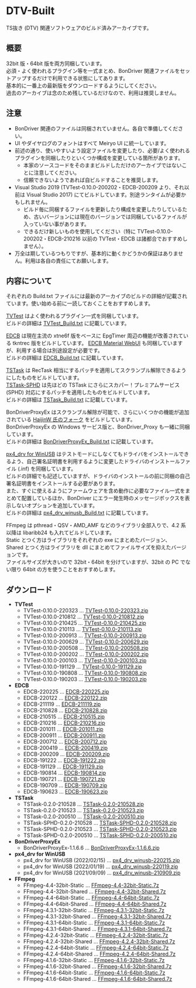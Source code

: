 
# DTV-Built

TS抜き (DTV) 関連ソフトウェアのビルド済みアーカイブです。

## 概要

32bit 版・64bit 版を両方同梱しています。  
必須・よく使われるプラグイン等を一式まとめ、BonDriver 関連ファイルをセットアップするだけで利用できる状態にしてあります。  
基本的に一番上の最新版をダウンロードするようにしてください。  
過去のアーカイブは念のため残しているだけなので、利用は推奨しません。

## 注意

- BonDriver 関連のファイルは同梱されていません。各自で準備してください。  
- UI やダイヤログのフォントはすべて Meiryo UI に統一しています。
- 前述の通り、使いやすいよう設定ファイルを変更したり、必要/よく使われるプラグインを同梱したりといくつか構成を変更している箇所があります。
  - 本家のソースコードをそのままビルドしただけのアーカイブではないことに注意してください。
  - 信頼できないようであれば自ビルドすることを推奨します。
- Visual Studio 2019 (TVTest-0.10.0-200202・EDCB-200209 より、それ以前は Visual Studio 2017) にてビルドしています。別途ランタイムが必要かもしれません。
  - ビルド毎に同梱するファイルを更新したり構成を変更したりしているため、古いバージョンには現在のバージョンでは同梱しているファイルが入っていない事があります。  
  - できるだけ新しいものを使用してください（特に TVTest-0.10.0-200202・EDCB-210216 以前の TVTest・EDCB は諸都合でおすすめしません）。
- 万全は期しているつもりですが、基本的に動くかどうかの保証はありません。利用は各自の責任にてお願いします。  

## 内容について

それぞれの Build.txt ファイルには最新のアーカイブのビルドの詳細が記載されています。使い始める前に一読しておくことをおすすめします。

[TVTest](https://github.com/tsukumijima/TVTest) はよく使われるプラグイン一式を同梱しています。  
ビルドの詳細は [TVTest_Build.txt](https://github.com/tsukumijima/DTV-Built/blob/master/TVTest_Build.txt) に記載しています。

[EDCB](https://github.com/tsukumijima/EDCB) は現在主流の xtne6f 版をベースに EpgTimer 周辺の機能が改善されている tkntrec 版をビルドしています。
[EDCB Material WebUI](https://github.com/tsukumijima/EDCB_Material_WebUI) も同梱していますが、利用する場合は別途設定が必要です。  
ビルドの詳細は [EDCB_Build.txt](https://github.com/tsukumijima/DTV-Built/blob/master/EDCB_Build.txt) に記載しています。

[TSTask](https://github.com/tsukumijima/TSTask) は RecTask 相当にするパッチを適用してスクランブル解除できるようにしたものをビルドしています。  
[TSTask-SPHD](https://github.com/tsukumijima/TSTask/tree/SPHD) は先ほどの TSTask にさらにスカパー！プレミアムサービス (SPHD) 対応にするパッチを適用したものをビルドしています。  
ビルドの詳細は [TSTask_Build.txt](https://github.com/tsukumijima/DTV-Built/blob/master/TSTask_Build.txt) に記載しています。

BonDriverProxyEx はスクランブル解除が可能で、さらにいくつかの機能が追加されている [HaijinW 氏のフォーク](https://github.com/HaijinW/BonDriverProxyEx) をビルドしています。  
BonDriverProxyEx の Windows サービス版と、BonDriver_Proxy も一緒に同梱しています。  
ビルドの詳細は [BonDriverProxyEx_Build.txt](https://github.com/tsukumijima/DTV-Built/blob/master/BonDriverProxyEx_Build.txt) に記載しています。  

[px4_drv for WinUSB](https://github.com/tsukumijima/px4_drv) はテストモードにしなくてもドライバをインストールできるよう、自己署名証明書を利用するように変更したドライバのインストールファイル (.inf) を同梱しています。  
ビルドの詳細でも記述していますが、ドライバのインストールの前に同梱の自己署名証明書をインストールする必要があります。  
また、すぐに使えるようにファームウェアを含め動作に必要なファイル一式をまとめて配置しているほか、BonDriver にエラー発生時のメッセージボックスを表示しないオプションを追加しています。  
ビルドの詳細は [px4_drv_winusb_Build.txt](https://github.com/tsukumijima/DTV-Built/blob/master/px4_drv_winusb_Build.txt) に記載しています。

FFmpeg は pthread・QSV・AMD_AMF などのライブラリ全部入りで、4.2 系以降は libaribb24 も入れてビルドしています。  
Static とつく方はライブラリをそれぞれの exe にまとめたバージョン、  
Shared とつく方はライブラリを dll にまとめてファイルサイズを抑えたバージョンです。   
ファイルサイズが大きいので 32bit・64bit を分けていますが、32bit の PC でない限り 64bit の方を使うことをおすすめします。

## ダウンロード

 - **TVTest**
   - TVTest-0.10.0-220323 … [TVTest-0.10.0-220323.zip](https://github.com/tsukumijima/DTV-Built/raw/master/TVTest-0.10.0-220323.zip)
   - TVTest-0.10.0-210812 … [TVTest-0.10.0-210812.zip](https://github.com/tsukumijima/DTV-Built/raw/master/TVTest-0.10.0-210812.zip)
   - TVTest-0.10.0-210425 … [TVTest-0.10.0-210425.zip](https://github.com/tsukumijima/DTV-Built/raw/master/TVTest-0.10.0-210425.zip)
   - TVTest-0.10.0-210113 … [TVTest-0.10.0-210113.zip](https://github.com/tsukumijima/DTV-Built/raw/master/TVTest-0.10.0-210113.zip)
   - TVTest-0.10.0-200913 … [TVTest-0.10.0-200913.zip](https://github.com/tsukumijima/DTV-Built/raw/master/TVTest-0.10.0-200913.zip)
   - TVTest-0.10.0-200629 … [TVTest-0.10.0-200629.zip](https://github.com/tsukumijima/DTV-Built/raw/master/TVTest-0.10.0-200629.zip)
   - TVTest-0.10.0-200508 … [TVTest-0.10.0-200508.zip](https://github.com/tsukumijima/DTV-Built/raw/master/TVTest-0.10.0-200508.zip)
   - TVTest-0.10.0-200202 … [TVTest-0.10.0-200202.zip](https://github.com/tsukumijima/DTV-Built/raw/master/TVTest-0.10.0-200202.zip)
   - TVTest-0.10.0-200103 … [TVTest-0.10.0-200103.zip](https://github.com/tsukumijima/DTV-Built/raw/master/TVTest-0.10.0-200103.zip)
   - TVTest-0.10.0-191129 … [TVTest-0.10.0-191129.zip](https://github.com/tsukumijima/DTV-Built/raw/master/TVTest-0.10.0-191129.zip)
   - TVTest-0.10.0-190808 … [TVTest-0.10.0-190808.zip](https://github.com/tsukumijima/DTV-Built/raw/master/TVTest-0.10.0-190808.zip)
   - TVTest-0.10.0-190203 … [TVTest-0.10.0-190203.zip](https://github.com/tsukumijima/DTV-Built/raw/master/TVTest-0.10.0-190203.zip)
 - **EDCB**
   - EDCB-220225 … [EDCB-220225.zip](https://github.com/tsukumijima/DTV-Built/raw/master/EDCB-220225.zip)
   - EDCB-220122 … [EDCB-220122.zip](https://github.com/tsukumijima/DTV-Built/raw/master/EDCB-220122.zip)
   - EDCB-211119 … [EDCB-211119.zip](https://github.com/tsukumijima/DTV-Built/raw/master/EDCB-211119.zip)
   - EDCB-210828 … [EDCB-210828.zip](https://github.com/tsukumijima/DTV-Built/raw/master/EDCB-210828.zip)
   - EDCB-210515 … [EDCB-210515.zip](https://github.com/tsukumijima/DTV-Built/raw/master/EDCB-210515.zip)
   - EDCB-210216 … [EDCB-210216.zip](https://github.com/tsukumijima/DTV-Built/raw/master/EDCB-210216.zip)
   - EDCB-201011 … [EDCB-201011.zip](https://github.com/tsukumijima/DTV-Built/raw/master/EDCB-201011.zip)
   - EDCB-200911 … [EDCB-200911.zip](https://github.com/tsukumijima/DTV-Built/raw/master/EDCB-200911.zip)
   - EDCB-200712 … [EDCB-200712.zip](https://github.com/tsukumijima/DTV-Built/raw/master/EDCB-200712.zip)
   - EDCB-200419 … [EDCB-200419.zip](https://github.com/tsukumijima/DTV-Built/raw/master/EDCB-200419.zip)
   - EDCB-200209 … [EDCB-200209.zip](https://github.com/tsukumijima/DTV-Built/raw/master/EDCB-200209.zip)
   - EDCB-191222 … [EDCB-191222.zip](https://github.com/tsukumijima/DTV-Built/raw/master/EDCB-191222.zip)
   - EDCB-191129 … [EDCB-191129.zip](https://github.com/tsukumijima/DTV-Built/raw/master/EDCB-191129.zip)
   - EDCB-190814 … [EDCB-190814.zip](https://github.com/tsukumijima/DTV-Built/raw/master/EDCB-190814.zip)
   - EDCB-190721 … [EDCB-190721.zip](https://github.com/tsukumijima/DTV-Built/raw/master/EDCB-190721.zip)
   - EDCB-190709 … [EDCB-190709.zip](https://github.com/tsukumijima/DTV-Built/raw/master/EDCB-190709.zip)
   - EDCB-190623 … [EDCB-190623.zip](https://github.com/tsukumijima/DTV-Built/raw/master/EDCB-190623.zip)
 - **TSTask**
   - TSTask-0.2.0-210528 … [TSTask-0.2.0-210528.zip](https://github.com/tsukumijima/DTV-Built/raw/master/TSTask-0.2.0-210528.zip)
   - TSTask-0.2.0-210523 … [TSTask-0.2.0-210523.zip](https://github.com/tsukumijima/DTV-Built/raw/master/TSTask-0.2.0-210523.zip)
   - TSTask-0.2.0-200510 … [TSTask-0.2.0-200510.zip](https://github.com/tsukumijima/DTV-Built/raw/master/TSTask-0.2.0-200510.zip)
   - TSTask-SPHD-0.2.0-210528 … [TSTask-SPHD-0.2.0-210528.zip](https://github.com/tsukumijima/DTV-Built/raw/master/TSTask-SPHD-0.2.0-210528.zip)
   - TSTask-SPHD-0.2.0-210523 … [TSTask-SPHD-0.2.0-210523.zip](https://github.com/tsukumijima/DTV-Built/raw/master/TSTask-SPHD-0.2.0-210523.zip)
   - TSTask-SPHD-0.2.0-200510 … [TSTask-SPHD-0.2.0-200510.zip](https://github.com/tsukumijima/DTV-Built/raw/master/TSTask-SPHD-0.2.0-200510.zip)
 - **BonDriverProxyEx**
   - BonDriverProxyEx-1.1.6.6 … [BonDriverProxyEx-1.1.6.6.zip](https://github.com/tsukumijima/DTV-Built/raw/master/BonDriverProxyEx-1.1.6.6.zip)
 - **px4_drv for WinUSB**
   - px4_drv for WinUSB (2022/02/15) … [px4_drv_winusb-220215.zip](https://github.com/tsukumijima/DTV-Built/raw/master/px4_drv_winusb-220215.zip)
   - px4_drv for WinUSB (2022/01/19) … [px4_drv_winusb-220119.zip](https://github.com/tsukumijima/DTV-Built/raw/master/px4_drv_winusb-220119.zip)
   - px4_drv for WinUSB (2021/09/09) … [px4_drv_winusb-210909.zip](https://github.com/tsukumijima/DTV-Built/raw/master/px4_drv_winusb-210909.zip)
 - **FFmpeg**
   - FFmpeg-4.4-32bit-Static … [FFmpeg-4.4-32bit-Static.7z](https://github.com/tsukumijima/DTV-Built/raw/master/FFmpeg-4.4-32bit-Static.7z)
   - FFmpeg-4.4-32bit-Shared … [FFmpeg-4.4-32bit-Shared.7z](https://github.com/tsukumijima/DTV-Built/raw/master/FFmpeg-4.4-32bit-Shared.7z)
   - FFmpeg-4.4-64bit-Static … [FFmpeg-4.4-64bit-Static.7z](https://github.com/tsukumijima/DTV-Built/raw/master/FFmpeg-4.4-64bit-Static.7z)
   - FFmpeg-4.4-64bit-Shared … [FFmpeg-4.4-64bit-Shared.7z](https://github.com/tsukumijima/DTV-Built/raw/master/FFmpeg-4.4-64bit-Shared.7z)
   - FFmpeg-4.3.1-32bit-Static … [FFmpeg-4.3.1-32bit-Static.7z](https://github.com/tsukumijima/DTV-Built/raw/master/FFmpeg-4.3.1-32bit-Static.7z)
   - FFmpeg-4.3.1-32bit-Shared … [FFmpeg-4.3.1-32bit-Shared.7z](https://github.com/tsukumijima/DTV-Built/raw/master/FFmpeg-4.3.1-32bit-Shared.7z)
   - FFmpeg-4.3.1-64bit-Static … [FFmpeg-4.3.1-64bit-Static.7z](https://github.com/tsukumijima/DTV-Built/raw/master/FFmpeg-4.3.1-64bit-Static.7z)
   - FFmpeg-4.3.1-64bit-Shared … [FFmpeg-4.3.1-64bit-Shared.7z](https://github.com/tsukumijima/DTV-Built/raw/master/FFmpeg-4.3.1-64bit-Shared.7z)
   - FFmpeg-4.2.4-32bit-Static … [FFmpeg-4.2.4-32bit-Static.7z](https://github.com/tsukumijima/DTV-Built/raw/master/FFmpeg-4.2.4-32bit-Static.7z)
   - FFmpeg-4.2.4-32bit-Shared … [FFmpeg-4.2.4-32bit-Shared.7z](https://github.com/tsukumijima/DTV-Built/raw/master/FFmpeg-4.2.4-32bit-Shared.7z)
   - FFmpeg-4.2.4-64bit-Static … [FFmpeg-4.2.4-64bit-Static.7z](https://github.com/tsukumijima/DTV-Built/raw/master/FFmpeg-4.2.4-64bit-Static.7z)
   - FFmpeg-4.2.4-64bit-Shared … [FFmpeg-4.2.4-64bit-Shared.7z](https://github.com/tsukumijima/DTV-Built/raw/master/FFmpeg-4.2.4-64bit-Shared.7z)
   - FFmpeg-4.1.6-32bit-Static … [FFmpeg-4.1.6-32bit-Static.7z](https://github.com/tsukumijima/DTV-Built/raw/master/FFmpeg-4.1.6-32bit-Static.7z)
   - FFmpeg-4.1.6-32bit-Shared … [FFmpeg-4.1.6-32bit-Shared.7z](https://github.com/tsukumijima/DTV-Built/raw/master/FFmpeg-4.1.6-32bit-Shared.7z)
   - FFmpeg-4.1.6-64bit-Static … [FFmpeg-4.1.6-64bit-Static.7z](https://github.com/tsukumijima/DTV-Built/raw/master/FFmpeg-4.1.6-64bit-Static.7z)
   - FFmpeg-4.1.6-64bit-Shared … [FFmpeg-4.1.6-64bit-Shared.7z](https://github.com/tsukumijima/DTV-Built/raw/master/FFmpeg-4.1.6-64bit-Shared.7z)